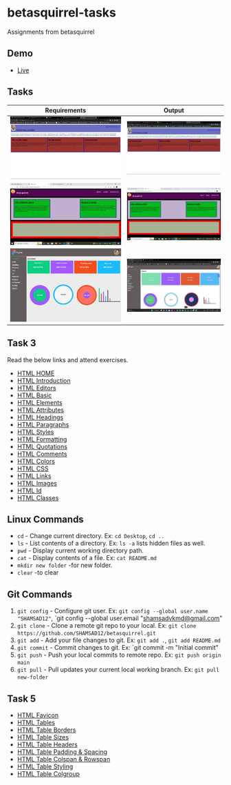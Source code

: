 # betasquirrel-tasks

Assignments from betasquirrel

## Demo

- [Live](https://shamsad12.github.io/beatsquirel/)

## Tasks

| Requirements                   | Output                           |
| ------------------------------ | -------------------------------- |
| ![Task 1](screenshot/out1.png) | ![Output 1](screenshot/out1.png) |
| ![Task 2](screenshot/out2.jpg) | ![Output 2](screenshot/out2.jpg) |
| ![Task 4](screenshot/req4.jpg) | ![Output 4](screenshot/out4.jpg) |

## Task 3

Read the below links and attend exercises.

- [HTML HOME](https://www.w3schools.com/html/default.asp)
- [HTML Introduction](https://www.w3schools.com/html/html_intro.asp)
- [HTML Editors](https://www.w3schools.com/html/html_editors.asp)
- [HTML Basic](https://www.w3schools.com/html/html_basic.asp)
- [HTML Elements](https://www.w3schools.com/html/html_elements.asp)
- [HTML Attributes](https://www.w3schools.com/html/html_attributes.asp)
- [HTML Headings](https://www.w3schools.com/html/html_headings.asp)
- [HTML Paragraphs](https://www.w3schools.com/html/html_paragraphs.asp)
- [HTML Styles](https://www.w3schools.com/html/html_styles.asp)
- [HTML Formatting](https://www.w3schools.com/html/html_formatting.asp)
- [HTML Quotations](https://www.w3schools.com/html/html_quotation_elements.asp)
- [HTML Comments](https://www.w3schools.com/html/html_comments.asp)
- [HTML Colors](https://www.w3schools.com/html/html_colors.asp)
- [HTML CSS](https://www.w3schools.com/html/html_css.asp)
- [HTML Links](https://www.w3schools.com/html/html_links.asp)
- [HTML Images](https://www.w3schools.com/html/html_images.asp)
- [HTML Id](https://www.w3schools.com/html/html_id.asp)
- [HTML Classes](https://www.w3schools.com/html/html_classes.asp)

## Linux Commands

- `cd` - Change current directory. Ex: `cd Desktop`, `cd ..`
- `ls` - List contents of a directory. Ex: `ls -a` lists hidden files as well.
- `pwd` - Display current working directory path.
- `cat` - Display contents of a file. Ex: `cat README.md`
- `mkdir new folder` -for new folder.
- `clear` -to clear

## Git Commands

1. `git config` - Configure git user. Ex: `git config --global user.name "SHAMSAD12"`, `git config --global user.email "shamsadvkmd@gmail.com"
2. `git clone` - Clone a remote git repo to your local. Ex: `git clone https://github.com/SHAMSAD12/betasquirrel.git`
3. `git add` - Add your file changes to git. Ex: `git add .`, `git add README.md`
4. `git commit` - Commit changes to git. Ex: `git commit -m "Initial commit"
5. `git push` - Push your local commits to remote repo. Ex: `git push origin main`
6. `git pull` - Pull updates your current local working branch. Ex: `git pull new-folder`

## Task 5

- [HTML Favicon](https://www.w3schools.com/html/html_favicon.asp)
- [HTML Tables](https://www.w3schools.com/html/html_tables.asp)
- [HTML Table Borders](https://www.w3schools.com/html/html_table_borders.asp)
- [HTML Table Sizes](https://www.w3schools.com/html/html_table_sizes.asp)
- [HTML Table Headers](https://www.w3schools.com/html/html_table_headers.asp)
- [HTML Table Padding & Spacing](https://www.w3schools.com/html/html_table_padding_spacing.asp)
- [HTML Table Colspan & Rowspan](https://www.w3schools.com/html/html_table_colspan_rowspan.asp)
- [HTML Table Styling](https://www.w3schools.com/html/html_table_styling.asp)
- [HTML Table Colgroup](https://www.w3schools.com/html/html_table_colgroup.asp)
